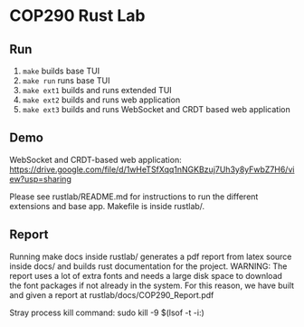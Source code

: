# COP290 Rust Lab

## Run

1. `make` builds base TUI
2. `make run` runs base TUI
2. `make ext1` builds and runs extended TUI
3. `make ext2` builds and runs web application
4. `make ext3` builds and runs WebSocket and CRDT based web application

## Demo

WebSocket and CRDT-based web application: https://drive.google.com/file/d/1wHeTSfXqq1nNGKBzuj7Uh3y8yFwbZ7H6/view?usp=sharing

Please see rustlab/README.md for instructions to run the different extensions and base app.
Makefile is inside rustlab/.

## Report

Running make docs inside rustlab/ generates a pdf report from latex source inside docs/ and builds rust documentation for the project. WARNING: The report uses a lot of extra fonts and needs a large disk space to download the font packages if not already in the system. For this reason, we have built and given a report at rustlab/docs/COP290_Report.pdf


Stray process kill command: sudo kill -9 $(lsof -t -i:<port>)
